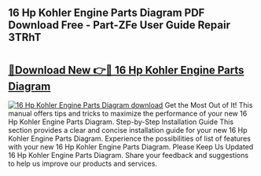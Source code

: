 ## 16 Hp Kohler Engine Parts Diagram PDF Download Free - Part-ZFe User Guide Repair 3TRhT

# <h2><a href="http://dfpr6iw.blite.top/?on=16+Hp+Kohler+Engine+Parts+Diagram">🔗Download New 👉🔴 16 Hp Kohler Engine Parts Diagram</a></h2>

[![16 Hp Kohler Engine Parts Diagram download](https://i.imgur.com/lujVjoI.png)](http://dfpr6iw.blite.top/?on=16+Hp+Kohler+Engine+Parts+Diagram)
Get the Most Out of It! This manual offers tips and tricks to maximize the performance of your new 16 Hp Kohler Engine Parts Diagram. Step-by-Step Installation Guide This section provides a clear and concise installation guide for your new 16 Hp Kohler Engine Parts Diagram. Experience the possibilities of list of features with your new 16 Hp Kohler Engine Parts Diagram. Please Keep Us Updated 16 Hp Kohler Engine Parts Diagram. Share your feedback and suggestions to help us improve our products and services.
